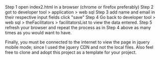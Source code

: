 Step 1
open index2.html in a browser (chrome or firefox preferably)
Step 2
got to developer tool > application > web sql
Step 3
add name and email in their respective input fields
click "save"
Step 4
Go back to developer tool > web sql > theFacilitators > facilitatorsList to view the data entered.
Step 5
refresh your browser and repeat the process as in Step 4 above as many times as you would want to have.

Finally, you must be connected to the internet to view the page in jquery mobile mode; since I used the jquery CDN and not the local files. Also feel free to clone and adopt this project as a template for your project.

